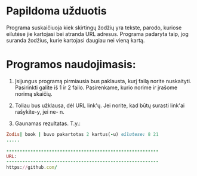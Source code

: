 # Papildoma užduotis
Programa suskaičiuoja kiek skirtingų žodžių yra tekste, parodo, kuriose eilutėse jie kartojasi bei atranda URL adresus. Programa padaryta taip, jog suranda žodžius, kurie kartojasi daugiau nei vieną kartą. 

# Programos naudojimasis:

1. Įsijungus programą pirmiausia bus paklausta, kurį failą norite nuskaityti. Pasirinkti galite iš 1 ir 2 failo. Pasirenkame, kurio norime ir įrašome norimą skaičių.

2. Toliau bus užklausa, dėl URL link'ų. Jei norite, kad būtų surasti link'ai rašykite-y, jei ne- n.

3. Gaunamas rezultatas. T.y.:
```ruby
Zodis| book | buvo pakartotas 2 kartus(-u) eilutese: 8 21
.....

---------------------------------------------------------
URL:
---------------------------------------------------------
https://github.com/
